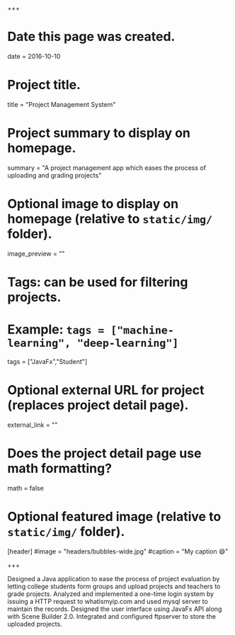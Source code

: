 +++
# Date this page was created.
date = 2016-10-10

# Project title.
title = "Project Management System"

# Project summary to display on homepage.
summary = "A project management app which eases the process of uploading and grading projects"

# Optional image to display on homepage (relative to `static/img/` folder).
image_preview = ""

# Tags: can be used for filtering projects.
# Example: `tags = ["machine-learning", "deep-learning"]`
tags = ["JavaFx","Student"]

# Optional external URL for project (replaces project detail page).
external_link = ""

# Does the project detail page use math formatting?
math = false

# Optional featured image (relative to `static/img/` folder).
[header]
#image = "headers/bubbles-wide.jpg"
#caption = "My caption :smile:"

+++

Designed a Java application to ease the process of project evaluation by letting college students form groups and upload projects and teachers to grade projects.
Analyzed and implemented a one-time login system by issuing a HTTP request to whatismyip.com and used mysql server to maintain the records.
Designed the user interface using JavaFx API along with Scene Builder 2.0.
Integrated and configured ftpserver to store the uploaded projects.
